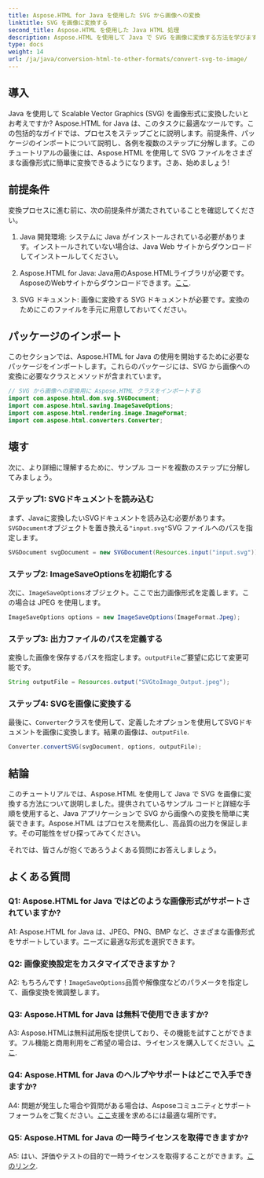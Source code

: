 ```yaml
---
title: Aspose.HTML for Java を使用した SVG から画像への変換
linktitle: SVG を画像に変換する
second_title: Aspose.HTML を使用した Java HTML 処理
description: Aspose.HTML を使用して Java で SVG を画像に変換する方法を学びます。高品質の出力のための包括的なガイド。
type: docs
weight: 14
url: /ja/java/conversion-html-to-other-formats/convert-svg-to-image/
---
```

## 導入

Java を使用して Scalable Vector Graphics (SVG) を画像形式に変換したいとお考えですか? Aspose.HTML for Java は、このタスクに最適なツールです。この包括的なガイドでは、プロセスをステップごとに説明します。前提条件、パッケージのインポートについて説明し、各例を複数のステップに分解します。このチュートリアルの最後には、Aspose.HTML を使用して SVG ファイルをさまざまな画像形式に簡単に変換できるようになります。さあ、始めましょう!

## 前提条件

変換プロセスに進む前に、次の前提条件が満たされていることを確認してください。

1. Java 開発環境: システムに Java がインストールされている必要があります。インストールされていない場合は、Java Web サイトからダウンロードしてインストールしてください。

2.  Aspose.HTML for Java: Java用のAspose.HTMLライブラリが必要です。AsposeのWebサイトからダウンロードできます。[ここ](https://releases.aspose.com/html/java/).

3. SVG ドキュメント: 画像に変換する SVG ドキュメントが必要です。変換のためにこのファイルを手元に用意しておいてください。

## パッケージのインポート

このセクションでは、Aspose.HTML for Java の使用を開始するために必要なパッケージをインポートします。これらのパッケージには、SVG から画像への変換に必要なクラスとメソッドが含まれています。

```java
// SVG から画像への変換用に Aspose.HTML クラスをインポートする
import com.aspose.html.dom.svg.SVGDocument;
import com.aspose.html.saving.ImageSaveOptions;
import com.aspose.html.rendering.image.ImageFormat;
import com.aspose.html.converters.Converter;
```

## 壊す 

次に、より詳細に理解するために、サンプル コードを複数のステップに分解してみましょう。

### ステップ1: SVGドキュメントを読み込む

まず、Javaに変換したいSVGドキュメントを読み込む必要があります。`SVGDocument`オブジェクトを置き換える`"input.svg"`SVG ファイルへのパスを指定します。

```java
SVGDocument svgDocument = new SVGDocument(Resources.input("input.svg"));
```

### ステップ2: ImageSaveOptionsを初期化する

次に、`ImageSaveOptions`オブジェクト。ここで出力画像形式を定義します。この場合は JPEG を使用します。

```java
ImageSaveOptions options = new ImageSaveOptions(ImageFormat.Jpeg);
```

### ステップ3: 出力ファイルのパスを定義する

変換した画像を保存するパスを指定します。`outputFile`ご要望に応じて変更可能です。

```java
String outputFile = Resources.output("SVGtoImage_Output.jpeg");
```

### ステップ4: SVGを画像に変換する

最後に、`Converter`クラスを使用して、定義したオプションを使用してSVGドキュメントを画像に変換します。結果の画像は、`outputFile`.

```java
Converter.convertSVG(svgDocument, options, outputFile);
```

## 結論

このチュートリアルでは、Aspose.HTML を使用して Java で SVG を画像に変換する方法について説明しました。提供されているサンプル コードと詳細な手順を使用すると、Java アプリケーションで SVG から画像への変換を簡単に実装できます。Aspose.HTML はプロセスを簡素化し、高品質の出力を保証します。その可能性をぜひ探ってみてください。

それでは、皆さんが抱くであろうよくある質問にお答えしましょう。

## よくある質問

### Q1: Aspose.HTML for Java ではどのような画像形式がサポートされていますか?

A1: Aspose.HTML for Java は、JPEG、PNG、BMP など、さまざまな画像形式をサポートしています。ニーズに最適な形式を選択できます。

### Q2: 画像変換設定をカスタマイズできますか？

 A2: もちろんです！`ImageSaveOptions`品質や解像度などのパラメータを指定して、画像変換を微調整します。

### Q3: Aspose.HTML for Java は無料で使用できますか?

A3: Aspose.HTMLは無料試用版を提供しており、その機能を試すことができます。フル機能と商用利用をご希望の場合は、ライセンスを購入してください。[ここ](https://purchase.aspose.com/buy).

### Q4: Aspose.HTML for Java のヘルプやサポートはどこで入手できますか?

 A4: 問題が発生した場合や質問がある場合は、Asposeコミュニティとサポートフォーラムをご覧ください。[ここ](https://forum.aspose.com/)支援を求めるには最適な場所です。

### Q5: Aspose.HTML for Java の一時ライセンスを取得できますか?

 A5: はい、評価やテストの目的で一時ライセンスを取得することができます。[このリンク](https://purchase.aspose.com/temporary-license/).